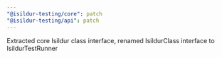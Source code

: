 ```yaml
---
"@isildur-testing/core": patch
"@isildur-testing/api": patch
---
```


Extracted core Isildur class interface, renamed IsildurClass interface to IsildurTestRunner
